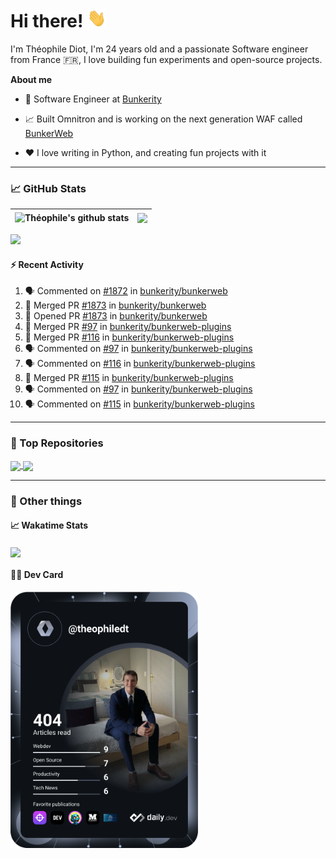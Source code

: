 # Hi there! <img src="./wave.gif" width="30px" height="30px" />

I'm Théophile Diot, I'm 24 years old and a passionate Software engineer from France 🇫🇷, I love building fun experiments and open-source projects.

**About me**

- 💼 Software Engineer at [Bunkerity](https://www.bunkerity.com/)

- 📈 Built Omnitron and is working on the next generation WAF called [BunkerWeb](https://www.bunkerweb.io)

- ❤️ I love writing in Python, and creating fun projects with it

---

### 📈 GitHub Stats

| <img align="center" src="https://github-readme-stats.vercel.app/api?username=TheophileDiot&show_icons=true&include_all_commits=true&theme=algolia&hide_border=true&rank_icon=github" alt="Théophile's github stats" /> | <img align="center" src="https://github-readme-stats.vercel.app/api/top-langs/?username=TheophileDiot&layout=compact&theme=algolia&hide_border=true" /> |
| ---------------------------------------------------------------------------------------------------------------------------------------------------------------------------------------------------------------------- | ------------------------------------------------------------------------------------------------------------------------------------------------------- |

![](https://github-readme-activity-graph.vercel.app/graph?username=TheophileDiot&theme=tokyo-night)

#### :zap: Recent Activity

<!--START_SECTION:activity-->
1. 🗣 Commented on [#1872](https://github.com/bunkerity/bunkerweb/issues/1872#issuecomment-2579311605) in [bunkerity/bunkerweb](https://github.com/bunkerity/bunkerweb)
2. 🎉 Merged PR [#1873](https://github.com/bunkerity/bunkerweb/pull/1873) in [bunkerity/bunkerweb](https://github.com/bunkerity/bunkerweb)
3. 💪 Opened PR [#1873](https://github.com/bunkerity/bunkerweb/pull/1873) in [bunkerity/bunkerweb](https://github.com/bunkerity/bunkerweb)
4. 🎉 Merged PR [#97](https://github.com/bunkerity/bunkerweb-plugins/pull/97) in [bunkerity/bunkerweb-plugins](https://github.com/bunkerity/bunkerweb-plugins)
5. 🎉 Merged PR [#116](https://github.com/bunkerity/bunkerweb-plugins/pull/116) in [bunkerity/bunkerweb-plugins](https://github.com/bunkerity/bunkerweb-plugins)
6. 🗣 Commented on [#97](https://github.com/bunkerity/bunkerweb-plugins/pull/97#issuecomment-2577961372) in [bunkerity/bunkerweb-plugins](https://github.com/bunkerity/bunkerweb-plugins)
7. 🗣 Commented on [#116](https://github.com/bunkerity/bunkerweb-plugins/pull/116#issuecomment-2577960549) in [bunkerity/bunkerweb-plugins](https://github.com/bunkerity/bunkerweb-plugins)
8. 🎉 Merged PR [#115](https://github.com/bunkerity/bunkerweb-plugins/pull/115) in [bunkerity/bunkerweb-plugins](https://github.com/bunkerity/bunkerweb-plugins)
9. 🗣 Commented on [#97](https://github.com/bunkerity/bunkerweb-plugins/pull/97#issuecomment-2577949562) in [bunkerity/bunkerweb-plugins](https://github.com/bunkerity/bunkerweb-plugins)
10. 🗣 Commented on [#115](https://github.com/bunkerity/bunkerweb-plugins/pull/115#issuecomment-2577949099) in [bunkerity/bunkerweb-plugins](https://github.com/bunkerity/bunkerweb-plugins)
<!--END_SECTION:activity-->

---

### 🔧 Top Repositories

<a href="https://github.com/bunkerity/bunkerweb">
  <img align="center" src="https://github-readme-stats.vercel.app/api/pin/?username=Bunkerity&repo=bunkerweb&theme=algolia" />
</a>
<a href="https://github.com/TheophileDiot/Omnitron">
  <img align="center" src="https://github-readme-stats.vercel.app/api/pin/?username=TheophileDiot&repo=Omnitron&theme=algolia" />
</a>

---

### 🎉 Other things

#### 📈 Wakatime Stats

<a href="https://wakatime.com/@theophile_bunkerity">
  <img align="center" src="https://github-readme-stats.vercel.app/api/wakatime?username=3aa5ce41-c253-43d9-8441-a721e446a45f&layout=compact&theme=algolia" />
</a>

#### 👨‍💻 Dev Card

<a href="https://app.daily.dev/TheophileDt">
  <img src="./devcard.svg" width="300" alt="Théophile Diot's Dev Card"/>
</a>
